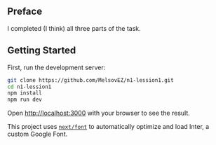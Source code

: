 ## Preface

I completed (I think) all three parts of the task.

## Getting Started

First, run the development server:

```bash
git clone https://github.com/MelsovEZ/n1-lession1.git
cd n1-lession1
npm install
npm run dev
```

Open [http://localhost:3000](http://localhost:3000) with your browser to see the result.

This project uses [`next/font`](https://nextjs.org/docs/basic-features/font-optimization) to automatically optimize and load Inter, a custom Google Font.
